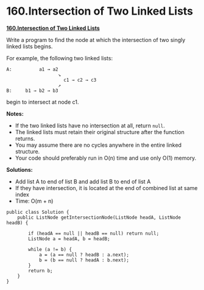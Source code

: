 # 160.Intersection of Two Linked Lists

[**160.Intersection of Two Linked Lists**](https://leetcode.com/problems/intersection-of-two-linked-lists/description/)

Write a program to find the node at which the intersection of two singly linked lists begins.

For example, the following two linked lists:

```text
A:          a1 → a2
                   ↘
                     c1 → c2 → c3
                   ↗            
B:     b1 → b2 → b3
```

begin to intersect at node c1.

**Notes:**

* If the two linked lists have no intersection at all, return `null`.
* The linked lists must retain their original structure after the function returns.
* You may assume there are no cycles anywhere in the entire linked structure.
* Your code should preferably run in O\(n\) time and use only O\(1\) memory.

**Solutions:**

* Add list A to end of list B and add list B to end of list A
* If they have intersection, it is located at the end of combined list at same index
* Time: O\(m + n\)

```text
public class Solution {
    public ListNode getIntersectionNode(ListNode headA, ListNode headB) {
       
        if (headA == null || headB == null) return null;
        ListNode a = headA, b = headB;
        
        while (a != b) {
            a = (a == null ? headB : a.next);
            b = (b == null ? headA : b.next);
        }
        return b;
    }
}
```

